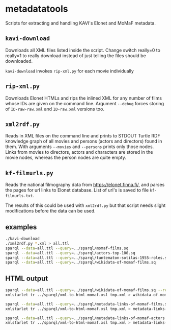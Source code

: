 # metadatatools

Scripts for extracting and handling KAVI's Elonet and MoMaF metadata.

## `kavi-download`

Downloads all XML files listed inside the script.  Change switch really=0
to really=1 to really download instead of just telling the files should be
downloaded.

`kavi-download` invokes `rip-xml.py` for each movie individually

## `rip-xml.py`

Downloads Elonet HTMLs and rips the inlined XML for any number of
films whose IDs are given on the command line.  Argument `--debug`
forces storing of `ID-raw-raw.xml` and `ID-raw.xml` versions too.

## `xml2rdf.py`

Reads in XML files on the command line and prints to STDOUT Turtle RDF
knowledge graph of all movies and persons (actors and directors) found
in them.  With arguments `--movies` and `--persons` prints only those
nodes.  Links from movies to directors, actors and characters are
stored in the movie nodes, whereas the person nodes are quite empty.

## `kf-filmurls.py`

Reads the national filmography data from https://elonet.finna.fi/, and
parses the pages for url links to Elonet database. List of url's is
saved to file `kf-filmurls.txt`.

The results of this could be used with `xml2rdf.py` but that script
needs slight modifications before the data can be used.

## examples

```bash
./kavi-download
./xml2rdf.py *.xml > all.ttl
sparql --data=all.ttl --query=../sparql/momaf-films.sq
sparql --data=all.ttl --query=../sparql/actors-top-100.sq
sparql --data=all.ttl --query=../sparql/tuntematon-sotilas-1955-roles.sq
sparql --data=all.ttl --query=../sparql/wikidata-of-momaf-films.sq
```

## HTML output

```bash
sparql --data=all.ttl --query=../sparql/wikidata-of-momaf-films.sq --results=xml > tmp.xml
xmlstarlet tr ../sparql/xml-to-html-momaf.xsl tmp.xml > wikidata-of-momaf-films.html

sparql --data=all.ttl --query=../sparql/metadata-links-of-momaf-films.sq --results=xml > tmp.xml
xmlstarlet tr ../sparql/xml-to-html-momaf.xsl tmp.xml > metadata-links-of-momaf-films.html

sparql --data=all.ttl --query=../sparql/metadata-links-of-momaf-actors.sq --results=xml > tmp.xml
xmlstarlet tr ../sparql/xml-to-html-momaf.xsl tmp.xml > metadata-links-of-momaf-actors.html
```

